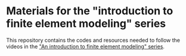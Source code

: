 # Materials for the "introduction to finite element modeling" series

This repository contains the codes and resources needed to follow the videos in the ["An introduction to finite element modeling" series](https://www.youtube.com/playlist?list=PL6fjYEpJFi7VgHQb-mr5giy2FQyf5y04L).
